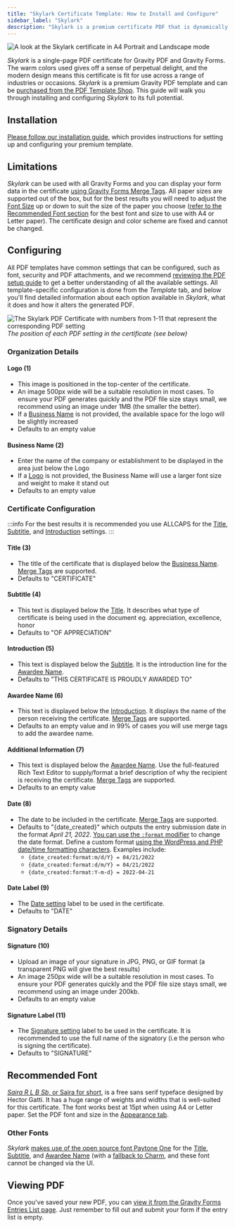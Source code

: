 ```yaml
---
title: "Skylark Certificate Template: How to Install and Configure"
sidebar_label: "Skylark"
description: "Skylark is a premium certificate PDF that is dynamically generated using Gravity Forms data and has been built specifically for use with Gravity PDF."
---
```


![A look at the Skylark certificate in A4 Portrait and Landscape mode](https://resources.gravitypdf.com/uploads/2022/05/Skylark-featured.jpg)

*Skylark* is a single-page PDF certificate for Gravity PDF and Gravity Forms. The warm colors used gives off a sense of perpetual delight, and the modern design means this certificate is fit for use across a range of industries or occasions. *Skylark* is a premium Gravity PDF template and can be [purchased from the PDF Template Shop](https://gravitypdf.com/shop/certificate-skylark/). This guide will walk you through installing and configuring *Skylark* to its full potential.

## Installation

[Please follow our installation guide](../installing-upgrading-premium-templates.md), which provides instructions for setting up and configuring your premium template.

## Limitations

*Skylark* can be used with all Gravity Forms and you can display your form data in the certificate [using Gravity Forms Merge Tags](https://docs.gravityforms.com/category/user-guides/merge-tags-getting-started/). All paper sizes are supported out of the box, but for the best results you will need to adjust the [Font Size](../../users/setup-pdf.md#font-size) up or down to suit the size of the paper you choose ([refer to the Recommended Font section](#recommended-font) for the best font and size to use with A4 or Letter paper). The certificate design and color scheme are fixed and cannot be changed.

## Configuring

All PDF templates have common settings that can be configured, such as font, security and PDF attachments, and we recommend [reviewing the PDF setup guide](../../users/setup-pdf.md) to get a better understanding of all the available settings. All template-specific configuration is done from the *Template* tab, and below you'll find detailed information about each option available in *Skylark*, what it does and how it alters the generated PDF.

![The Skylark PDF Certificate with numbers from 1-11 that represent the corresponding PDF setting](https://resources.gravitypdf.com/uploads/2022/05/Skylark-with-numbering.png)
*The position of each PDF setting in the certificate (see below)*

### Organization Details

#### Logo (1)
* This image is positioned in the top-center of the certificate.
* An image 500px wide will be a suitable resolution in most cases. To ensure your PDF generates quickly and the PDF file size stays small, we recommend using an image under 1MB (the smaller the better).
* If a [Business Name](#business-name-2) is not provided, the available space for the logo will be slightly increased
* Defaults to an empty value

#### Business Name (2)
* Enter the name of the company or establishment to be displayed in the area just below the Logo
* If a [Logo](#logo-1) is not provided, the Business Name will use a larger font size and weight to make it stand out
* Defaults to an empty value

### Certificate Configuration

:::info
For the best results it is recommended you use ALLCAPS for the [Title](#title-3), [Subtitle](#subtitle-4), and [Introduction](#introduction-5) settings. 
:::

#### Title (3)
* The title of the certificate that is displayed below the [Business Name](#business-name-2). [Merge Tags](https://docs.gravityforms.com/category/user-guides/merge-tags-getting-started/) are supported.
* Defaults to "CERTIFICATE"

#### Subtitle (4)
* This text is displayed below the [Title](#title-3). It describes what type of certificate is being used in the document eg. appreciation, excellence, honor
* Defaults to "OF APPRECIATION"

#### Introduction (5)
* This text is displayed below the [Subtitle](#subtitle-5). It is the introduction line for the [Awardee Name](#awardee-name-6).
* Defaults to "THIS CERTIFICATE IS PROUDLY AWARDED TO"

#### Awardee Name (6)
* This text is displayed below the [Introduction](#introduction-5). It displays the name of the person receiving the certificate. [Merge Tags](https://docs.gravityforms.com/category/user-guides/merge-tags-getting-started/) are supported.
* Defaults to an empty value and in 99% of cases you will use merge tags to add the awardee name.

#### Additional Information (7)
* This text is displayed below the [Awardee Name](#awardee-name-6). Use the full-featured Rich Text Editor to supply/format a brief description of why the recipient is receiving the certificate. [Merge Tags](https://docs.gravityforms.com/category/user-guides/merge-tags-getting-started/) are supported.
* Defaults to an empty value

#### Date (8)
* The date to be included in the certificate. [Merge Tags](https://docs.gravityforms.com/category/user-guides/merge-tags-getting-started/) are supported.
* Defaults to "{date\_created}" which outputs the entry submission date in the format _April 21, 2022_. [You can use the `:format` modifier](https://docs.gravityforms.com/entry-date-merge-tags/#h-format) to change the date format. Define a custom format [using the WordPress and PHP date/time formatting characters](https://wordpress.org/support/article/formatting-date-and-time/). Examples include:
  * `{date_created:format:m/d/Y} = 04/21/2022`
  * `{date_created:format:d/m/Y} = 04/21/2022`
  * `{date_created:format:Y-m-d} = 2022-04-21`

#### Date Label (9)
* The [Date setting](#date-8) label to be used in the certificate.
* Defaults to "DATE"

### Signatory Details

#### Signature (10)
* Upload an image of your signature in JPG, PNG, or GIF format (a transparent PNG will give the best results)
* An image 250px wide will be a suitable resolution in most cases. To ensure your PDF generates quickly and the PDF file size stays small, we recommend using an image under 200kb.
* Defaults to an empty value

#### Signature Label (11)
* The [Signature setting](#signature-10) label to be used in the certificate. It is recommended to use the full name of the signatory (i.e the person who is signing the certificate).
* Defaults to "SIGNATURE"

## Recommended Font

[*Saira R L B Sb*, or Saira for short](https://fonts.google.com/specimen/Saira), is a free sans serif typeface designed by Hector Gatti. It has a huge range of weights and widths that is well-suited for this certificate. The font works best at 15pt when using A4 or Letter paper. Set the PDF font and size in the [Appearance tab](../../users/setup-pdf.md#appearance-section).

### Other Fonts

_Skylark_ [makes use of the open source font Paytone One](https://fonts.google.com/specimen/Paytone+One) for the [Title](#title-3), [Subtitle](#subtitle-4), and [Awardee Name](#awardee-name-6) (with a [fallback to Charm](https://fonts.google.com/specimen/Charm), and these font cannot be changed via the UI.

## Viewing PDF

Once you've saved your new PDF, you can [view it from the Gravity Forms Entries List page](../../users/viewing-pdfs.md). Just remember to fill out and submit your form if the entry list is empty.